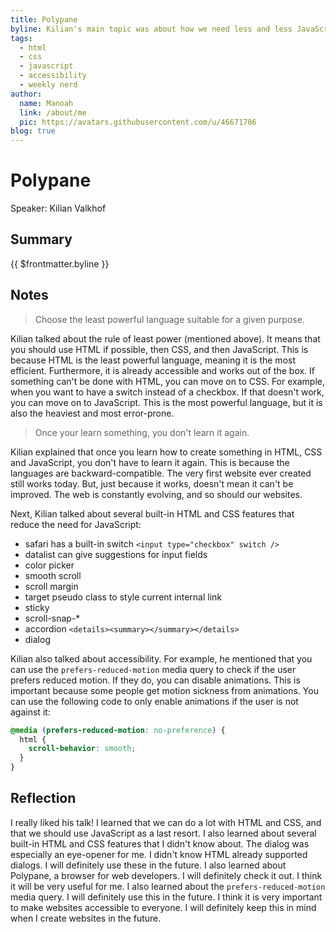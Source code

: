```yaml
---
title: Polypane
byline: Kilian's main topic was about how we need less and less JavaScript and more and more HTML and CSS. He also talked about Polypane, a browser for web developers that he created and maintains.
tags:
  - html
  - css
  - javascript
  - accessibility
  - weekly nerd
author:
  name: Manoah
  link: /about/me
  pic: https://avatars.githubusercontent.com/u/46671786
blog: true
---
```


# Polypane

Speaker: Kilian Valkhof

## Summary

{{ $frontmatter.byline }}

## Notes

> Choose the least powerful language suitable for a given purpose.

Kilian talked about the rule of least power (mentioned above). It means that you should use HTML if possible, then CSS, and then JavaScript. This is because HTML is the least powerful language, meaning it is the most efficient. Furthermore, it is already accessible and works out of the box. If something can't be done with HTML, you can move on to CSS. For example, when you want to have a switch instead of a checkbox. If that doesn't work, you can move on to JavaScript. This is the most powerful language, but it is also the heaviest and most error-prone.

> Once your learn something, you don't learn it again.

Kilian explained that once you learn how to create something in HTML, CSS and JavaScript, you don't have to learn it again. This is because the languages are backward-compatible. The very first website ever created still works today. But, just because it works, doesn't mean it can't be improved. The web is constantly evolving, and so should our websites.

Next, Kilian talked about several built-in HTML and CSS features that reduce the need for JavaScript:

- safari has a built-in switch `<input type="checkbox" switch />`
- datalist can give suggestions for input fields
- color picker
- smooth scroll
- scroll margin
- target pseudo class to style current internal link
- sticky
- scroll-snap-\*
- accordion `<details><summary></summary></details>`
- dialog

Kilian also talked about accessibility. For example, he mentioned that you can use the `prefers-reduced-motion` media query to check if the user prefers reduced motion. If they do, you can disable animations. This is important because some people get motion sickness from animations. You can use the following code to only enable animations if the user is not against it:

```css
@media (prefers-reduced-motion: no-preference) {
  html {
    scroll-behavior: smooth;
  }
}
```

## Reflection

I really liked his talk! I learned that we can do a lot with HTML and CSS, and that we should use JavaScript as a last resort. I also learned about several built-in HTML and CSS features that I didn't know about. The dialog was especially an eye-opener for me. I didn't know HTML already supported dialogs. I will definitely use these in the future. I also learned about Polypane, a browser for web developers. I will definitely check it out. I think it will be very useful for me. I also learned about the `prefers-reduced-motion` media query. I will definitely use this in the future. I think it is very important to make websites accessible to everyone. I will definitely keep this in mind when I create websites in the future.
